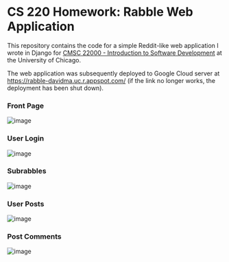 # CS 220 Homework: Rabble Web Application

This repository contains the code for a simple Reddit-like web application I wrote in Django
for [CMSC 22000 - Introduction to Software Development](https://uchicago-cs.github.io/cmsc22000/)
at the University of Chicago.

The web application was subsequently deployed to Google Cloud server at https://rabble-davidma.uc.r.appspot.com/ (if the link no longer works, the deployment has been shut down).

### Front Page
![image](https://github.com/user-attachments/assets/12635a69-1c83-487e-8b50-ac86ee1c5f19)

### User Login
![image](https://github.com/user-attachments/assets/66816058-f976-44a7-b9d9-b0472ccb4c18)

### Subrabbles
![image](https://github.com/user-attachments/assets/f817970a-d633-4b38-bc69-d6160d0f2d05)

### User Posts
![image](https://github.com/user-attachments/assets/e11105aa-b93e-4cbd-9c98-0ba7b997e93f)

### Post Comments
![image](https://github.com/user-attachments/assets/441ed830-eb9b-49a6-b8ef-5dd002715a3d)



